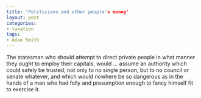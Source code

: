 ```yaml
---
title: 'Politicians and other people's money'
layout: post
categories:
- taxation
tags:
- Adam Smith
---
```


The statesman who should attempt to direct private people in what manner they ought to employ their capitals, would ... assume an authority which could safely be trusted, not only to no single person, but to no council or senate whatever, and which would nowhere be so dangerous as in the hands of a man who had folly and presumption enough to fancy himself fit to exercise it.